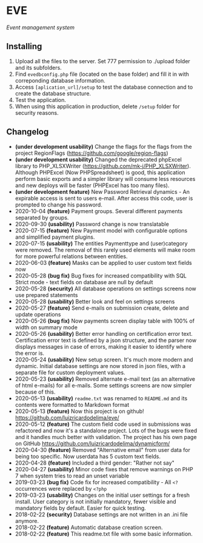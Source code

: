 # EVE
_Event management system_

## Installing
1. Upload all the files to the server. Set 777 permission to ./upload folder and its subfolders.
1. Find `evedbconfig.php` file (located on the base folder) and fill it in with correponding database information.
1. Access `[aplication_url]/setup` to test the database connection and to create the database structure.
1. Test the application.
1. When using this application in production, delete `/setup` folder for security reasons.

## Changelog
- **(under development usability)** Change the flags for the flags from the project RegionFlags (https://github.com/google/region-flags)
- **(under development usability)** Changed the deprecated phpExcel library to PHP_XLSXWriter (https://github.com/mk-j/PHP_XLSXWriter). Although PHPExcel (Now PHPSpreadsheet) is good, this application perform basic exports and a simpler library will consume less resources and new deploys will be faster (PHPExcel has too many files).
- **(under development feature)** New Password Retrieval dynamics - An expirable access is sent to users e-mail. After access this code, user is prompted to change his password.
- 2020-10-04 **(feature)** Payment groups. Several different payments separated by groups.
- 2020-09-30 **(usability)** Password change is now translatable 
- 2020-07-15 **(feature)** New Payment model with configurable options and simplified payment plugins.
- 2020-07-15 **(usability)** The entities Paymenttype and (user)category were removed. The removal of this rarely used elements will make room for more powerful relations between entities.
- 2020-06-03 **(feature)** Masks can be applied to user custom text fields now 
- 2020-05-28 **(bug fix)** Bug fixes for increased compatibility with SQL Strict mode - text fields on database are null by default
- 2020-05-28 **(security)** All database operations on settings screens now use prepared statements
- 2020-05-28 **(usability)** Better look and feel on settings screens
- 2020-05-27 **(feature)** Send e-mails on submission create, delete and update operations
- 2020-05-26 **(bug fix)** Now payments screen display table with 100% of width on summary mode
- 2020-05-26 **(usability)** Better error handling on certification error text. Certification error text is defined by a json structure, and the parser now displays messages in case of errors, making it easier to identify where the error is.
- 2020-05-24 **(usability)** New setup screen. It's much more modern and dynamic. Initial database settings are now stored in json files, with a separate file for custom deployment values.
- 2020-05-23 **(usability)** Removed alternate e-mail text (as an alternative of html e-mails) for all e-mails. Some settings screens are now simpler because of this.
- 2020-05-13 **(usability)** `readme.txt` was renamed to `README.md` and its contents were formatted to Markdown format
- 2020-05-13 **(feature)** Now this project is on github! https://github.com/luizricardodelima/eve/
- 2020-05-12 **(feature)** The custom field code used in submissions was refactored and now it's a standalone project. Lots of the bugs were fixed and it handles much better with validation. The project has his own page on GitHub https://github.com/luizricardodelima/dynamicform/
- 2020-04-30 **(feature)** Removed "Alternative email" from user data for being too specific. Now userdata has 5 custom text fields.
- 2020-04-28 **(feature)** Included a third gender: "Rather not say"
- 2020-04-27 **(usability)** Minor code fixes that remove warnings on PHP 7 when system tries to read an unset variable
- 2019-03-23 **(bug fix)** Code fix for increased compatibility - All `<?` occurrences were replaced by `<?php`
- 2019-03-23  **(usability)** Changes on the initial user settings for a fresh install. User category is not initially mandatory, fewer visible and mandatory fields by default. Easier for quick testing.
- 2018-02-22 **(security)** Database settings are not written in an .ini file anymore.
- 2018-02-22 **(feature)** Automatic database creation screen.
- 2018-02-22 **(feature)** This readme.txt file with some basic information.
